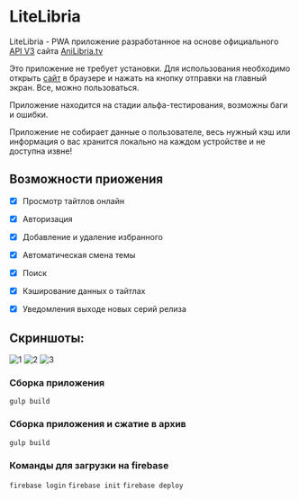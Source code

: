 # LiteLibria

LiteLibria - PWA приложение разработанное на основе официального <a href="https://github.com/anilibria/docs/blob/master/api_v3.md">API V3</a> сайта <a href="https://www.anilibria.tv/">AniLibria.tv</a>

Это приложение не требует установки. Для использования необходимо открыть <a href="https://litelibria.com">сайт</a> в браузере и нажать на кнопку отправки на главный экран. Все, можно пользоваться.

Приложение находится на стадии альфа-тестирования, возможны баги и ошибки.

Приложение не собирает данные о пользователе, весь нужный кэш или информация о вас хранится локально на каждом устройстве и не доступна извне!


## Возможности приожения
- [x] Просмотр тайтлов онлайн
- [x] Авторизация
- [x] Добавление и удаление избранного
- [x] Автоматическая смена темы
- [x] Поиск
- [x] Кэширование данных о тайтлах
- [x] Уведомления выходе новых серий релиза


## Скриншоты:
![1](https://user-images.githubusercontent.com/13519959/230472956-2b46b5e9-26c6-441a-8e95-47420dfdc383.png)
![2](https://user-images.githubusercontent.com/13519959/230472968-2182fb3c-ddb9-4cc3-94f0-2489e31f90dd.png)
![3](https://user-images.githubusercontent.com/13519959/230472976-3348f900-0216-49f5-9f57-f9938e3b05f3.png)


### Сборка приложения
`gulp build`

### Сборка приложения и сжатие в архив
`gulp build`

### Команды для загрузки на firebase

`firebase login`
`firebase init`
`firebase deploy`

